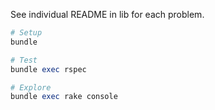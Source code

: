 See individual README in lib for each problem.

```ruby
# Setup
bundle

# Test
bundle exec rspec

# Explore
bundle exec rake console
```

